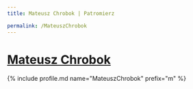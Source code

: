 ```yaml
---
title: Mateusz Chrobok | Patromierz

permalink: /MateuszChrobok
---
```


# [Mateusz Chrobok](https://patronite.pl/MateuszChrobok)

{% include profile.md name="MateuszChrobok" prefix="m" %}
